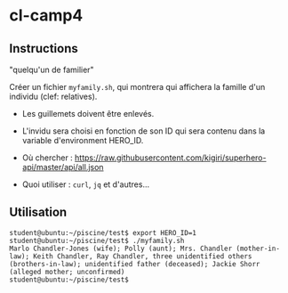 # cl-camp4

## Instructions

"quelqu'un de familier"

Créer un fichier `myfamily.sh`, qui montrera qui affichera la famille d'un individu (clef: relatives).

- Les guillemets doivent être enlevés.

- L'invidu sera choisi en fonction de son ID qui sera contenu dans la variable d'environment HERO_ID.

* Où chercher : https://raw.githubusercontent.com/kigiri/superhero-api/master/api/all.json

* Quoi utiliser : `curl`, `jq` et d'autres...

## Utilisation

```console
student@ubuntu:~/piscine/test$ export HERO_ID=1
student@ubuntu:~/piscine/test$ ./myfamily.sh
Marlo Chandler-Jones (wife); Polly (aunt); Mrs. Chandler (mother-in-law); Keith Chandler, Ray Chandler, three unidentified others (brothers-in-law); unidentified father (deceased); Jackie Shorr (alleged mother; unconfirmed)
student@ubuntu:~/piscine/test$
```
